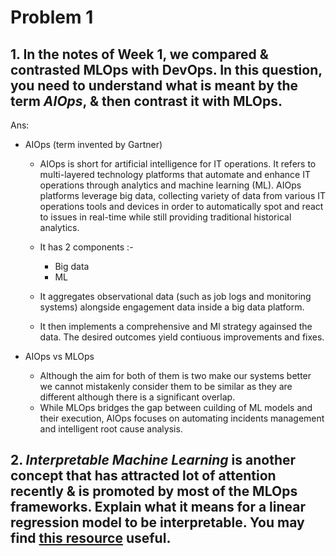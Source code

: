 # Problem 1

## 1. In the notes of Week 1, we compared & contrasted MLOps with DevOps. In this question, you need to understand what is meant by the term ***AIOps***, & then contrast it with MLOps.

Ans: 
- AIOps (term invented by Gartner)
  - AIOps is short for artificial intelligence for IT operations. It refers to multi-layered technology platforms 
 that automate and enhance IT operations through analytics and machine learning (ML). AIOps platforms leverage big data,
 collecting variety of data from various IT operations tools and devices in order to automatically spot and react to issues 
 in real-time while still providing traditional historical analytics.

  - It has 2 components :- 
    - Big data
    - ML
  - It aggregates observational data (such as job logs and monitoring systems) alongside engagement data inside a big data platform.
  - It then implements a comprehensive and Ml strategy againsed the data. The desired outcomes yield contiuous improvements and fixes.

- AIOps vs MLOps
  - Although the aim for both of them is two make our systems better we cannot mistakenly consider them to be similar as they are 
    different although there is a significant overlap.
  - While MLOps bridges the gap between cuilding of ML models and their execution, AIOps focuses on automating incidents management and intelligent root cause analysis.

## 2. ***Interpretable Machine Learning*** is another concept that has attracted lot of attention recently & is promoted by most of the MLOps frameworks. Explain what it means for a linear regression model to be interpretable. You may find [this resource](https://christophm.github.io/interpretable-ml-book/) useful.

